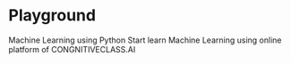 # Playground
Machine Learning using Python
Start learn Machine Learning using online platform of CONGNITIVECLASS.AI
